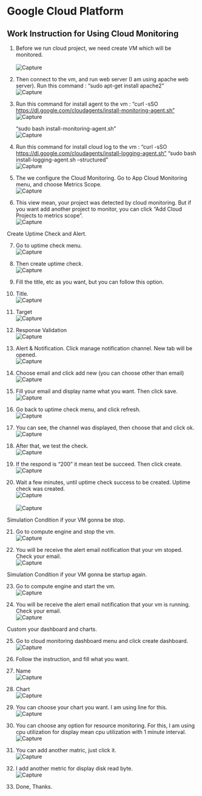 # Google Cloud Platform

## Work Instruction for Using Cloud Monitoring

1. Before we run cloud project, we need create VM which will be monitored.  
<br> ![Capture](Material/1.png) <br>

2. Then connect to the vm, and run web server (I am using apache web server).
   Run this command :
   “sudo apt-get install apache2”
<br> ![Capture](Material/2.png) <br>

3. Run this command for install agent to the vm :
   “curl -sSO https://dl.google.com/cloudagents/install-monitoring-agent.sh”
<br> ![Capture](Material/3.png) <br>

   “sudo bash install-monitoring-agent.sh”
<br> ![Capture](Material/4.png) <br>

4. Run this command for install cloud log to the vm :
   “curl -sSO https://dl.google.com/cloudagents/install-logging-agent.sh”
   “sudo bash install-logging-agent.sh –structured”
<br> ![Capture](Material/5.png) <br>

5. The we configure the Cloud Monitoring.
   Go to App Cloud Monitoring menu, and choose Metrics Scope. 
<br> ![Capture](Material/6.png) <br>

6. This view mean, your project was detected by cloud monitoring. But if you want add another project to monitor, you can click “Add Cloud Projects to metrics scope”.
<br> ![Capture](Material/7.png) <br>

Create Uptime Check and Alert.

7. Go to uptime check menu.
<br> ![Capture](Material/8.png) <br>

8. Then create uptime check.
<br> ![Capture](Material/9.png) <br>

9. Fill the title, etc as you want, but you can follow this option.

10. Title.
<br> ![Capture](Material/10.png) <br>

11. Target
<br> ![Capture](Material/11.png) <br>

12. Response Validation
<br> ![Capture](Material/12.png) <br>

13. Alert & Notification. 
    Click manage notification channel. New tab will be opened.
 <br> ![Capture](Material/13.png) <br>

14. Choose email and click add new (you can choose other than email)
 <br> ![Capture](Material/14.png) <br>

15. Fill your email and display name what you want. Then click save.
<br> ![Capture](Material/15.png) <br>

16. Go back to uptime check menu, and click refresh.
<br> ![Capture](Material/16.png) <br>

17. You can see, the channel was displayed, then choose that and click ok.
<br> ![Capture](Material/17.png) <br>

18. After that, we test the check.
<br> ![Capture](Material/18.png) <br>

19. If the respond is “200” it mean test be succeed. Then click create.
<br> ![Capture](Material/19.png) <br>

20. Wait a few minutes, until uptime check success to be created. Uptime check was created.
<br> ![Capture](Material/20.png) <br>
<br> ![Capture](Material/21.png) <br>

Simulation Condition if your VM gonna be stop.

21. Go to compute engine and stop the vm.
<br> ![Capture](Material/22.png) <br>

22. You will be receive the alert email notification that your vm stoped. Check your email.
<br> ![Capture](Material/23.png) <br>

Simulation Condition if your VM gonna be startup again.

23. Go to compute engine and start the vm.
<br> ![Capture](Material/24.png) <br>

24. You will be receive the alert email notification that your vm is running. Check your email.
<br> ![Capture](Material/25.png) <br>

Custom your dashboard and charts.

25. Go to cloud monitoring dashboard menu and click create dashboard.
<br> ![Capture](Material/26.png) <br>

26. Follow the instruction, and fill what you want.

27. Name
<br> ![Capture](Material/27.png) <br>

28. Chart
<br> ![Capture](Material/28.png) <br>

29. You can choose your chart you want. I am using line for this.
<br> ![Capture](Material/29.png) <br>

30. You can choose any option for resource monitoring. For this, I am using cpu utilization for display mean cpu utilization with 1 minute interval.
<br> ![Capture](Material/30.png) <br>

31. You can add another matric, just click it.
<br> ![Capture](Material/31.png) <br>

32. I add another metric for display disk read byte.
<br> ![Capture](Material/32.png) <br>

33. Done, Thanks.
